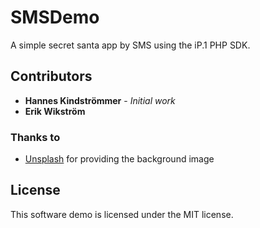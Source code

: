 # SMSDemo
A simple secret santa app by SMS using the iP.1 PHP SDK.

## Contributors
  * **Hannes Kindströmmer** - _Initial work_
  * **Erik Wikström**

### Thanks to
  * [Unsplash](https://unsplash.com/) for providing the background image

## License
This software demo is licensed under the MIT license.
